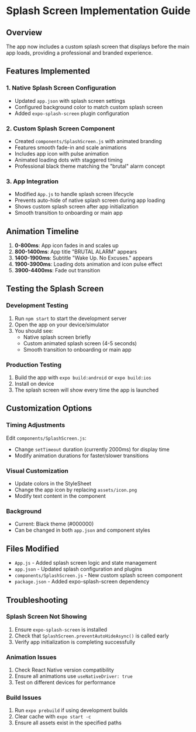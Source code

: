 # Splash Screen Implementation Guide

## Overview
The app now includes a custom splash screen that displays before the main app loads, providing a professional and branded experience.

## Features Implemented

### 1. Native Splash Screen Configuration
- Updated `app.json` with splash screen settings
- Configured background color to match custom splash screen
- Added `expo-splash-screen` plugin configuration

### 2. Custom Splash Screen Component
- Created `components/SplashScreen.js` with animated branding
- Features smooth fade-in and scale animations
- Includes app icon with pulse animation
- Animated loading dots with staggered timing
- Professional black theme matching the "brutal" alarm concept

### 3. App Integration
- Modified `App.js` to handle splash screen lifecycle
- Prevents auto-hide of native splash screen during app loading
- Shows custom splash screen after app initialization
- Smooth transition to onboarding or main app

## Animation Timeline
1. **0-800ms**: App icon fades in and scales up
2. **800-1400ms**: App title "BRUTAL ALARM" appears
3. **1400-1900ms**: Subtitle "Wake Up. No Excuses." appears
4. **1900-3900ms**: Loading dots animation and icon pulse effect
5. **3900-4400ms**: Fade out transition

## Testing the Splash Screen

### Development Testing
1. Run `npm start` to start the development server
2. Open the app on your device/simulator
3. You should see:
   - Native splash screen briefly
   - Custom animated splash screen (4-5 seconds)
   - Smooth transition to onboarding or main app

### Production Testing
1. Build the app with `expo build:android` or `expo build:ios`
2. Install on device
3. The splash screen will show every time the app is launched

## Customization Options

### Timing Adjustments
Edit `components/SplashScreen.js`:
- Change `setTimeout` duration (currently 2000ms) for display time
- Modify animation durations for faster/slower transitions

### Visual Customization
- Update colors in the StyleSheet
- Change the app icon by replacing `assets/icon.png`
- Modify text content in the component

### Background
- Current: Black theme (#000000)
- Can be changed in both `app.json` and component styles

## Files Modified
- `App.js` - Added splash screen logic and state management
- `app.json` - Updated splash configuration and plugins
- `components/SplashScreen.js` - New custom splash screen component
- `package.json` - Added expo-splash-screen dependency

## Troubleshooting

### Splash Screen Not Showing
1. Ensure `expo-splash-screen` is installed
2. Check that `SplashScreen.preventAutoHideAsync()` is called early
3. Verify app initialization is completing successfully

### Animation Issues
1. Check React Native version compatibility
2. Ensure all animations use `useNativeDriver: true`
3. Test on different devices for performance

### Build Issues
1. Run `expo prebuild` if using development builds
2. Clear cache with `expo start -c`
3. Ensure all assets exist in the specified paths
